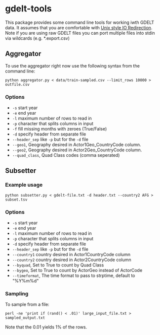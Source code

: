 gdelt-tools
===========
This package provides some command line tools for working iwth GDELT data.  It assumes that you are comfortable with [Unix style IO Redirection](http://www.tuxfiles.org/linuxhelp/iodirection.html).  Note if you are using raw GDELT files you can port multiple files into stdin via wildcards (e.g. *.export.csv)

## Aggregator

To use the aggregator right now use the following syntax from the command line:

```
python aggregator.py < data/train-sampled.csv --limit_rows 10000 > outfile.csv
```

### Options

- `-s` start year
- `-e` end year
- `-l` maximum number of rows to read in
- `-p` character that splits columns in input
- `-f` fill missing months with zeroes (True/False)
- `-d` specify header from separate file
- `--header_sep` like `-p` but for the `-d` file
- `--geo1`, Geography desired in Actor1Geo_CountryCode column.
- `--geo2`, Geography desired in Actor2Geo_CountryCode column.
- `--quad_class`, Quad Class codes (comma seperated)

## Subsetter

### Example usage

```
python subsetter.py < gdelt-file.txt -d header.txt --country2 AFG > subset.tsv
```

### Options

- `-s` start year
- `-e` end year
- `-l` maximum number of rows to read in
- `-p` character that splits columns in input
- `-d` specify header from separate file
- `--header_sep` like `-p` but for the `-d` file
- `--country1` country desired in Actor1CountryCode column
- `--country2` country desired in Actor2CountryCode column
- `--byquad`, Set to True to count by Quad Class
- `--bygeo`, Set to True to count by ActorGeo instead of ActorCode
- `--timeformat`, The time format to pass to strptime, default to "%Y%m%d"


### Sampling
To sample from a file:
```
perl -ne 'print if (rand() < .01)' large_input_file.txt > sampled_output.txt
```
Note that the 0.01 yields 1% of the rows.